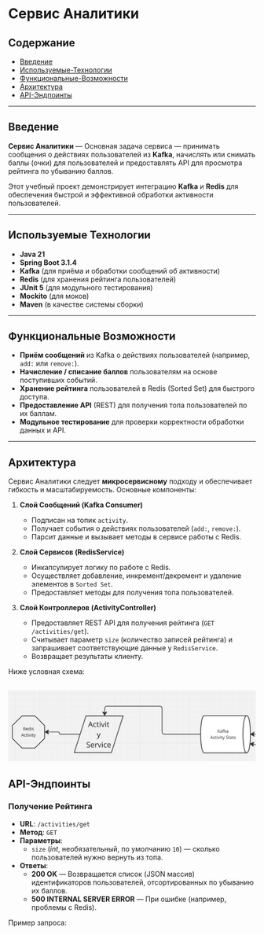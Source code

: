 # Сервис Аналитики

## Содержание

- [Введение](#введение)
- [Используемые-Технологии](#используемые-технологии)
- [Функциональные-Возможности](#функциональные-возможности)
- [Архитектура](#архитектура)
- [API-Эндпоинты](#api-эндпоинты)

---

## Введение

**Сервис Аналитики** — Основная задача сервиса — принимать сообщения о действиях пользователей из **Kafka**, начислять или снимать баллы (очки) для пользователей и предоставлять API для просмотра рейтинга по убыванию баллов.

Этот учебный проект демонстрирует интеграцию **Kafka** и **Redis** для обеспечения быстрой и эффективной обработки активности пользователей.

---

## Используемые Технологии

- **Java 21**
- **Spring Boot 3.1.4**
- **Kafka** (для приёма и обработки сообщений об активности)
- **Redis** (для хранения рейтинга пользователей)
- **JUnit 5** (для модульного тестирования)
- **Mockito** (для моков)
- **Maven** (в качестве системы сборки)

---

## Функциональные Возможности

- **Приём сообщений** из Kafka о действиях пользователей (например, `add:` или `remove:`).
- **Начисление / списание баллов** пользователям на основе поступивших событий.
- **Хранение рейтинга** пользователей в Redis (Sorted Set) для быстрого доступа.
- **Предоставление API** (REST) для получения топа пользователей по их баллам.
- **Модульное тестирование** для проверки корректности обработки данных и API.

---

## Архитектура

Сервис Аналитики следует **микросервисному** подходу и обеспечивает гибкость и масштабируемость. Основные компоненты:

1. **Слой Сообщений (Kafka Consumer)**
    - Подписан на топик `activity`.
    - Получает события о действиях пользователей (`add:`, `remove:`).
    - Парсит данные и вызывает методы в сервисе работы с Redis.

2. **Слой Сервисов (RedisService)**
    - Инкапсулирует логику по работе с Redis.
    - Осуществляет добавление, инкремент/декремент и удаление элементов в `Sorted Set`.
    - Предоставляет методы для получения топа пользователей.

3. **Слой Контроллеров (ActivityController)**
    - Предоставляет REST API для получения рейтинга (`GET /activities/get`).
    - Считывает параметр `size` (количество записей рейтинга) и запрашивает соответствующие данные у `RedisService`.
    - Возвращает результаты клиенту.

Ниже условная схема:


![Архитектура](architecture.png)
---

## API-Эндпоинты

### Получение Рейтинга

- **URL**: `/activities/get`
- **Метод**: `GET`
- **Параметры**:
    - `size` (*int*, необязательный, по умолчанию `10`) — сколько пользователей нужно вернуть из топа.
- **Ответы**:
    - **200 OK** — Возвращается список (JSON массив) идентификаторов пользователей, отсортированных по убыванию их баллов.
    - **500 INTERNAL SERVER ERROR** — При ошибке (например, проблемы с Redis).

Пример запроса: